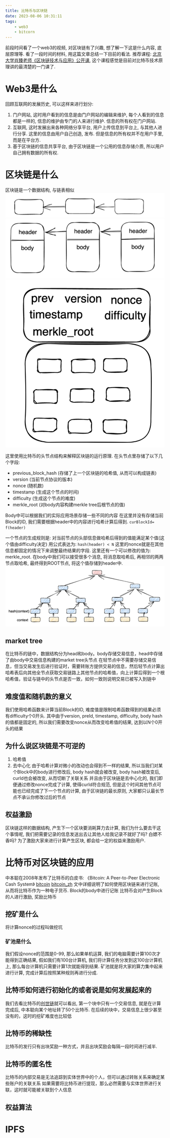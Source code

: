 ```yaml
---
title: 比特币与区块链
date: 2023-08-06 10:31:11
tags: 
	- web3
	- bitcorn
---
```


前段时间看了一个web3的视频, 对区块链有了兴趣, 想了解一下这是什么内容, 底层原理等.
看了一段时间的材料, 用这篇文章总结一下目前的看法.
推荐课程:  [北京大学肖臻老师《区块链技术与应用》公开课](https://www.bilibili.com/video/BV1Vt411X7JF/), 这个课程感觉是目前对比特币技术原理讲的最清楚的一门课了.

# Web3是什么
回顾互联网的发展历史, 可以这样来进行划分:
1. 门户网站, 这时用户看到的信息是由门户网站的编辑来维护, 每个人看到的信息都是一样的, 信息的维护由专门的人来进行维护. 信息的所有权在门户网站.
2. 互联网, 这时发展出来各种网络分享平台, 用户上传信息到平台上, 与其他人进行分享. 这里的信息由用户自己创造, 发布. 但是信息的所有权并不在用户手里, 而是在平台方.
3. 基于区块链的信息共享平台, 由于区块链是一个公用的信息存储介质, 所以用户自己拥有数据的所有权.
<!--more-->
# 区块链是什么
区块链是一个数据结构, 与链表相似
![](https://raw.githubusercontent.com/liunaijie/images/master/202308061427569.png)
![](https://raw.githubusercontent.com/liunaijie/images/master/202308061428506.png)
![](https://raw.githubusercontent.com/liunaijie/images/master/202308061429816.png)

这里使用比特币的头节点结构来解释区块链的运行原理.
在头节点里存储了以下几个字段:
- previous_block_hash (存储了上一个区块链的哈希值, 从而可以构成链表)
- version (当前节点协议的版本)
- nonce (随机数)
- timestamp (生成这个节点的时间)
- difficulty (生成这个节点的难度)
- merkle_root (对body内容构建merkle tree后根节点的值)

Body中可以根据我们的实际应用场景存储一些不同的内容
在这里并没有存储当前Block的ID, 我们需要根据header中的内容进行哈希计算后得到.
`curBlockId= f(header)`

一个节点的生成规则是: 对当前节点的头部信息做哈希后得到的值能满足某个值(这个值由difficulty决定)
用公式表达为: `hash(header) < N`
这里的nonce就是在其他信息都固定的情况下来调整最终结果的字段.
这里还有一个可以修改的值为: merkle_root.
在body中我们可以接受很多个消息, 将消息取哈希后, 再相邻的两两节点取哈希, 最终得到ROOT节点, 将这个值存储到header中.
![](https://raw.githubusercontent.com/liunaijie/images/master/202308061429737.png)
## market tree
在比特币的链中，数据结构分为head和body。body存储交易信息，head中存储了由body中交易信息构建的market tree头节点
在轻节点中不需要存储交易信息，但当交易发生后进行验证时，需要转账方提供交易的信息，然后轻节点计算出哈希表后向其他全节点获取交易链路上其他节点的哈希值，向上计算后得到一个根哈希值，验证与链中的头节点是否一致，如何一致则说明交易已被写入到链中



## 难度值和随机数的意义
我们使用哈希函数来计算当前Block的ID, 难度值是限制哈希函数得到的结果必须有difficulty个0开头.
其中由于version, preId, timestamp, difficulty, body hash的值都是固定的, 所以我们需要改变nonce从而改变哈希值的结果, 达到以N个0开头的结果

## 为什么说区块链是不可逆的
1. 哈希值
2. 去中心化
由于哈希计算对微小的改动也会得到不一样的结果, 所以当我们对某个Block中的body进行修改后, body hash就会被改变, body hash被改变后, curId也会被改变, 从而切断了关联关系
并且由于区块链是去中心化的, 我们即便通过修改nonce完成了计算, 使得curId符合规范, 但是这个时间其他节点可能也已经完成了下一个节点的计算, 由于区块链的最长原则, 大家都只认最长节点不承认你修改过后的节点

## 权益激励
区块链这样的数据结构, 产生下一个区块要消耗算力去计算, 我们为什么要去干这个事情呢, 我们把需要记录的信息发送出去让其他人给我记录不就好了吗? 白嫖不香吗?
为了激励大家来进行计算产生区块, 都会给一定的权益来激励用户. 


# 比特币对区块链的应用
中本聪在2008年发布了比特币的白皮书: 《Bitcoin: A Peer-to-Peer Electronic Cash System》
[bitcoin](others/E-Books/BitCoin/bitcoin.pdf)
[bitcoin_zh](others/E-Books/BitCoin/bitcoin_zh_cn.pdf)
文中详细说明了如何使用区块链来进行记账, 从而将比特币作为一种电子货币.
Block的body中进行记账
比特币会对产生Block的人进行激励, 奖励比特币
## 挖矿是什么
将计算nonce的过程叫做挖坑
### 矿池是什么
我们假设nonce的范围是0-99, 那么如果单机运算, 我们的电脑需要计算100次才能得到正确结果, 假如我们有100台计算机, 我们将计算任务分发到这100台计算机上, 那么每台计算机只需要计算1次就能得到结果.
矿池就是将大家的算力集中起来进行计算, 完成计算后按照某种规则再进行分成.

## 比特币如何进行初始化的或者说是如何发展起来的
我们去看比特币的[创世链](https://explorer.btc.com/btc/block/000000000019d6689c085ae165831e934ff763ae46a2a6c172b3f1b60a8ce26f)就可以看出, 第一个块中只有一个交易信息, 就是在计算完成后, 中本聪向某个地址转了50个比特币.
在后续的块中，交易信息上很少甚至没有的，这时的挖矿难度也比较低

## 比特币的稀缺性
比特币的发行只有出块奖励一种方式，并且出块奖励会每隔一段时间进行减半. 

## 比特币的匿名性
比特币的内部交易是无法追踪到实体世界中的个人，但可以通过转账关系来确定某些账户的关联关系
如果需要将比特币进行提现，那么必然需要与实体世界进行关联，这时就可能被关联到个人信息


## 权益算法

# IPFS

